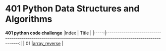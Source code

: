 # 401 Python Data Structures and Algorithms

**401 python code challenge**
|Index |                                                       Title                                                      |
|:----:|:----------------------------------------------------------------------------------------------------------------:|
|  01  |[array_reverse](https://github.com/Basma23/data-structures-and-algorithms-python/pull/1)                                          |


